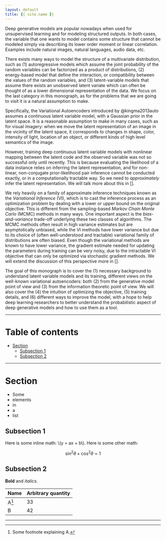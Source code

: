 ```yaml
---
layout: default
title: {{ site.name }}
---
```


Deep generative models are popular nowadays when used for unsupervised
learning and for modeling structured outputs. In both cases, the
variable that one wants to model contains some structure that cannot be
modeled simply via describing its lower order moment or linear
correlation. Examples include natural images, natural languages, audio
data, etc.

There exists many ways to model the structure of a multivariate
distribution, such as (1) autoregressive models which assume the joint
probability of the random variables can be factorized as a product of
distributions, (2) energy-based model that define the interaction, or
compatibility between the values of the random variables, and (3)
latent-variable models that assume there exists an unobserved latent
variate which can often be thought of as a lower dimensional
representation of the data. We focus on the last category in this
monograph, as for the problems that we are going to visit it is a
natural assumption to make.

Specifically, the Variational Autoencoders introduced by @kingma2013auto
assumes a continuous latent variable model, with a Gaussian prior in the
latent space. It is a reasonable assumption to make in many cases, such
as for visual imagery: when we move the latent representation of an
image in the vicinity of the latent space, it corresponds to changes in
shape, color, intensity of light, location of an object, or different
kinds of high level semantics of the image.

However, training deep continuous latent variable models with nonlinear
mapping between the latent code and the observed variable was not so
successful only until recently. This is because evaluating the
likelihood of a data instance relies on inferring the latent
representation, and for non-linear, non-conjugate prior-likelihood pair
inference cannot be conducted exactly, or in a computationally tractable
way. So we need to *approximately* infer the latent representation. We
will talk more about this in \[\].

We rely heavily on a family of approximate inference techniques known as
the *Variational Inference* (VI), which is to cast the inference process
as an optimization problem by dealing with a lower or upper bound on the
original objective. This is different from the sampling-based *Markov
Chain Monte Carlo* (MCMC) methods in many ways. One important aspect is
the *bias-and-variance* trade-off underlying these two classes of
algorithms. The MCMC methods often result in high variance estimates but
are asymptotically unbiased, while the VI methods have lower variance
but due to its choice of (often well-understood and tractable)
variational family of distributions are often biased. Even though the
variational methods are known to have lower variance, the gradient
estimate needed for updating the parameters during training can be very
noisy, due to the intractable VI objective that can only be optimized
via stochastic gradient methods. We will extend the discussion of this
perspective more in \[\].

The goal of this monograph is to cover the (1) necessary background to
understand latent variable models and its training, different views on
the well-known variational autoencoders: both (2) from the generative
model point of view and (3) from the information theoretic point of
view. We will also cover the (4) the intuition of optimizing the
objective, (5) training details, and (6) different ways to improve the
model, with a hope to help deep learning researchers to better
understand the probabilistic aspect of deep generative models and how to
use them as a tool.



---

# Table of contents

* [Section](#section)
    * [Subsection 1](#subsection_1)
    * [Subsection 2](#subsection_2)

---

<a name="section"></a>

# Section

* Some
* elements
* in
* a
* list

<a name="subsection_1"></a>

## Subsection 1

Here is some inline math: \\(y = ax + b\\). Here is some other math:

$$
    \sin^2\theta + \cos^2\theta = 1
$$

<a name="subsection_2"></a>

## Subsection 2

**Bold** and _italics_.

| Name  | Arbitrary quantity |
| ----- | ------------------ |
| A[^1] | 33                 |
| B     | 42                 |

---

[^1]: Some footnote explaining A.
